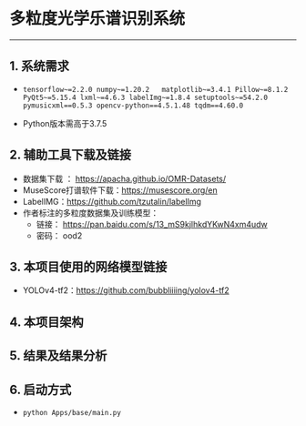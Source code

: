 # 多粒度光学乐谱识别系统

***

## 1. 系统需求

- `
  tensorflow~=2.2.0 numpy~=1.20.2  
  matplotlib~=3.4.1 Pillow~=8.1.2 PyQt5~=5.15.4 lxml~=4.6.3 labelImg~=1.8.4 setuptools~=54.2.0 pymusicxml==0.5.3 opencv-python==4.5.1.48 tqdm==4.60.0
  `


- Python版本需高于3.7.5

## 2. 辅助工具下载及链接

- 数据集下载 ： https://apacha.github.io/OMR-Datasets/
- MuseScore打谱软件下载：https://musescore.org/en
- LabelIMG：https://github.com/tzutalin/labelImg
- 作者标注的多粒度数据集及训练模型：
    - 链接： https://pan.baidu.com/s/13_mS9kjlhkdYKwN4xm4udw
    - 密码： ood2

## 3. 本项目使用的网络模型链接

- YOLOv4-tf2：https://github.com/bubbliiiing/yolov4-tf2

## 4. 本项目架构

## 5. 结果及结果分析


## 6. 启动方式
- ``python Apps/base/main.py``
